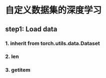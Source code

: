 # 自定义数据集的深度学习

## step1: Load data

### 1. inherit from torch.utils.data.Dataset

### 2. __len__

### 3. __getitem__